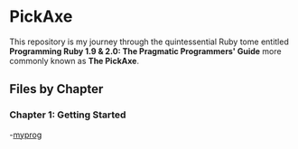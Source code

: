 # PickAxe

This repository is my journey through the quintessential Ruby tome entitled __Programming Ruby 1.9 & 2.0: The Pragmatic Programmers' Guide__ more commonly known as __The PickAxe__.

## Files by Chapter

### Chapter 1: Getting Started

-[myprog](myprog.rb)
